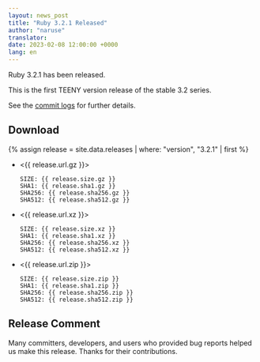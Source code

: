 ```yaml
---
layout: news_post
title: "Ruby 3.2.1 Released"
author: "naruse"
translator:
date: 2023-02-08 12:00:00 +0000
lang: en
---
```


Ruby 3.2.1 has been released.

This is the first TEENY version release of the stable 3.2 series.

See the [commit logs](https://github.com/ruby/ruby/compare/v3_2_0...v3_2_1) for further details.

## Download

{% assign release = site.data.releases | where: "version", "3.2.1" | first %}

* <{{ release.url.gz }}>

      SIZE: {{ release.size.gz }}
      SHA1: {{ release.sha1.gz }}
      SHA256: {{ release.sha256.gz }}
      SHA512: {{ release.sha512.gz }}

* <{{ release.url.xz }}>

      SIZE: {{ release.size.xz }}
      SHA1: {{ release.sha1.xz }}
      SHA256: {{ release.sha256.xz }}
      SHA512: {{ release.sha512.xz }}

* <{{ release.url.zip }}>

      SIZE: {{ release.size.zip }}
      SHA1: {{ release.sha1.zip }}
      SHA256: {{ release.sha256.zip }}
      SHA512: {{ release.sha512.zip }}

## Release Comment

Many committers, developers, and users who provided bug reports helped us make this release.
Thanks for their contributions.
